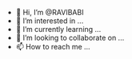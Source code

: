 - 👋 Hi, I’m @RAVIBABI
- 👀 I’m interested in ...
- 🌱 I’m currently learning ...
- 💞️ I’m looking to collaborate on ...
- 📫 How to reach me ...

<!---
RAVIBABI/RAVIBABI is a ✨ special ✨ repository because its `README.md` (this file) appears on your GitHub profile.
You can click the Preview link to take a look at your changes.
--->

